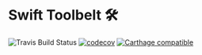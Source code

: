 # Swift Toolbelt 🛠

![Travis Build Status](https://travis-ci.org/pxlshpr/Toolbelt.svg?branch=master) [![codecov](https://codecov.io/gh/pxlshpr/toolbelt/branch/master/graph/badge.svg)](https://codecov.io/gh/pxlshpr/toolbelt) [![Carthage compatible](https://img.shields.io/badge/Carthage-compatible-4BC51D.svg?style=flat)](https://github.com/Carthage/Carthage)
